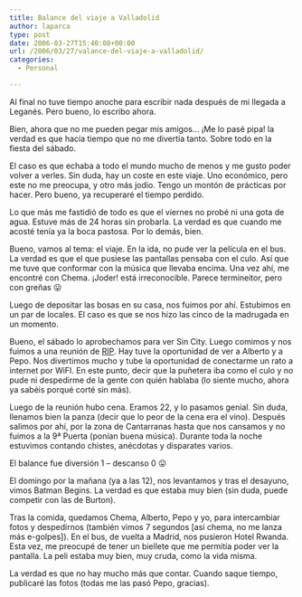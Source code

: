 ```yaml
---
title: Balance del viaje a Valladolid
author: laparca
type: post
date: 2006-03-27T15:40:08+00:00
url: /2006/03/27/valance-del-viaje-a-valladolid/
categories:
  - Personal

---
```

Al final no tuve tiempo anoche para escribir nada después de mi llegada a Leganés. Pero bueno, lo escribo ahora.

Bien, ahora que no me pueden pegar mis amigos&#8230; ¡Me lo pasé pipa! la verdad es que hacía tiempo que no me divertía tanto. Sobre todo en la fiesta del sábado.

El caso es que echaba a todo el mundo mucho de menos y me gusto poder volver a verles. Sin duda, hay un coste en este viaje. Uno económico, pero este no me preocupa, y otro más jodio. Tengo un montón de prácticas por hacer. Pero bueno, ya recuperaré el tiempo perdido.

Lo que más me fastidió de todo es que el viernes no probé ni una gota de agua. Estuve más de 24 horas sin probarla. La verdad es que cuando me acosté tenía ya la boca pastosa. Por lo demás, bien.

Bueno, vamos al tema: el viaje. En la ida, no pude ver la película en el bus. La verdad es que el que pusiese las pantallas pensaba con el culo. Así que me tuve que conformar con la música que llevaba encima. Una vez ahí, me encontré con Chema. ¡Joder! está irreconocible. Parece termineitor, pero con greñas 😛

Luego de depositar las bosas en su casa, nos fuimos por ahí. Estubimos en un par de locales. El caso es que se nos hizo las cinco de la madrugada en un momento.

Bueno, el sábado lo aprobechamos para ver Sin City. Luego comimos y nos fuimos a una reunión de [RIP][1]. Hay tuve la oportunidad de ver a Alberto y a Pepo. Nos divertimos mucho y tube la oportunidad de conectarme un rato a internet por WiFI. En este punto, decir que la puñetera iba como el culo y no pude ni despedirme de la gente con quién hablaba (lo siente mucho, ahora ya sabéis porqué corté sin más).

Luego de la reunión hubo cena. Eramos 22, y lo pasamos genial. Sin duda, llenamos bien la panza (decir que lo peor de la cena era el vino). Después salimos por ahí, por la zona de Cantarranas hasta que nos cansamos y no fuimos a la 9ª Puerta (ponían buena música). Durante toda la noche estuvimos contando chistes, anécdotas y disparates varios.

El balance fue diversión 1 &#8211; descanso 0 😛

El domingo por la mañana (ya a las 12), nos levantamos y tras el desayuno, vimos Batman Begins. La verdad es que estaba muy bien (sin duda, puede competir con las de Burton).

Tras la comida, quedamos Chema, Alberto, Pepo y yo, para intercambiar fotos y despedirnos (también vimos 7 segundos [así chema, no me lanza más e-golpes]). En el bus, de vuelta a Madrid, nos pusieron Hotel Rwanda. Esta vez, me preocupé de tener un biellete que me permitía poder ver la pantalla. La peli estaba muy bien, muy cruda, como la vida misma.

La verdad es que no hay mucho más que contar. Cuando saque tiempo, publicaré las fotos (todas me las pasó Pepo, gracias).

 [1]: http://www.armbell.com/forum/index.php?mforum=rip "Rol Independiente Pucelano"